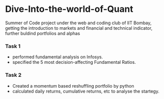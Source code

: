 # Dive-Into-the-world-of-Quant
Summer of Code project under the web and coding club of IIT Bombay, getting the introduction to markets and financial and technical indicator, further buldind portfolios and alphas

### Task 1 
-  performed fundamental analysis on Infosys.
-  specified the 5 most decision-affecting Fundamental Ratios.
  
### Task 2
- Created a momentum based reshuffling portfolio by python
- calculated daily returns, cumulative returns, etc to analyse the startegy.
